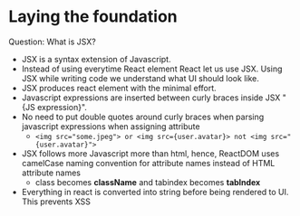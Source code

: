 # Laying the foundation

Question: What is JSX?

- JSX is a syntax extension of Javascript.
- Instead of using everytime React element React let us use JSX. Using JSX while writing code we understand what UI should look like.
- JSX produces react element with the minimal effort.
- Javascript expressions are inserted between curly braces inside JSX "{JS expression}".
- No need to put double quotes around curly braces when parsing javascript expressions when assigning attribute
    - `<img src="some.jpeg"> or <img src={user.avatar}> not <img src="{user.avatar}">`
- JSX follows more Javascript more than html, hence, ReactDOM uses camelCase naming convention for attribute names instead of HTML attribute names
    - class becomes **className** and tabindex becomes **tabIndex**
- Everything in react is converted into string before being rendered to UI. This prevents XSS 